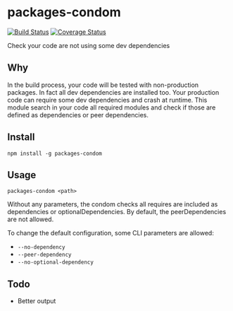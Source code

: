 # packages-condom
[![Build Status](https://travis-ci.org/allevo/packages-condom.svg?branch=master)](https://travis-ci.org/allevo/packages-condom)
[![Coverage Status](https://coveralls.io/repos/github/allevo/packages-condom/badge.svg?branch=master)](https://coveralls.io/github/allevo/packages-condom?branch=master)

Check your code are not using some dev dependencies

## Why

In the build process, your code will be tested with non-production packages. In fact all dev dependencies are installed too.
Your production code can require some dev dependencies and crash at runtime.
This module search in your code all required modules and check if those are defined as dependencies or peer dependencies.

## Install

```
npm install -g packages-condom
```

## Usage

```
packages-condom <path>
```

Without any parameters, the condom checks all requires are included as dependencies or optionalDependencies. By default, the peerDependencies are not allowed.

To change the default configuration, some CLI parameters are allowed:

- `--no-dependency`
- `--peer-dependency`
- `--no-optional-dependency`

## Todo

 - Better output
